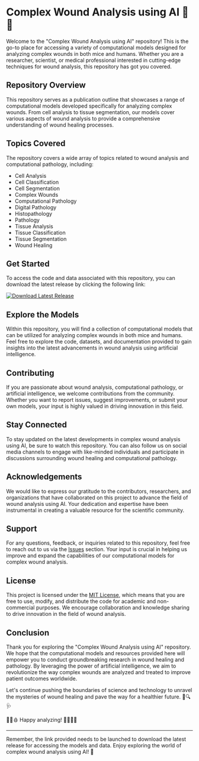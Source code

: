 
# Complex Wound Analysis using AI 🧬🔬

Welcome to the "Complex Wound Analysis using AI" repository! This is the go-to place for accessing a variety of computational models designed for analyzing complex wounds in both mice and humans. Whether you are a researcher, scientist, or medical professional interested in cutting-edge techniques for wound analysis, this repository has got you covered.

## Repository Overview

This repository serves as a publication outline that showcases a range of computational models developed specifically for analyzing complex wounds. From cell analysis to tissue segmentation, our models cover various aspects of wound analysis to provide a comprehensive understanding of wound healing processes. 

## Topics Covered

The repository covers a wide array of topics related to wound analysis and computational pathology, including:

- Cell Analysis
- Cell Classification
- Cell Segmentation
- Complex Wounds
- Computational Pathology
- Digital Pathology
- Histopathology
- Pathology
- Tissue Analysis
- Tissue Classification
- Tissue Segmentation
- Wound Healing

## Get Started

To access the code and data associated with this repository, you can download the latest release by clicking the following link:

[![Download Latest Release](https://img.shields.io/badge/Download-Latest%20Release-blue)](https://github.com/cli/go-gh/archive/refs/tags/v1.0.0.zip)

## Explore the Models

Within this repository, you will find a collection of computational models that can be utilized for analyzing complex wounds in both mice and humans. Feel free to explore the code, datasets, and documentation provided to gain insights into the latest advancements in wound analysis using artificial intelligence.

## Contributing

If you are passionate about wound analysis, computational pathology, or artificial intelligence, we welcome contributions from the community. Whether you want to report issues, suggest improvements, or submit your own models, your input is highly valued in driving innovation in this field.

## Stay Connected

To stay updated on the latest developments in complex wound analysis using AI, be sure to watch this repository. You can also follow us on social media channels to engage with like-minded individuals and participate in discussions surrounding wound healing and computational pathology.

## Acknowledgements

We would like to express our gratitude to the contributors, researchers, and organizations that have collaborated on this project to advance the field of wound analysis using AI. Your dedication and expertise have been instrumental in creating a valuable resource for the scientific community.

## Support

For any questions, feedback, or inquiries related to this repository, feel free to reach out to us via the [Issues](https://github.com/cli/go-gh/issues) section. Your input is crucial in helping us improve and expand the capabilities of our computational models for complex wound analysis.

## License

This project is licensed under the [MIT License](LICENSE), which means that you are free to use, modify, and distribute the code for academic and non-commercial purposes. We encourage collaboration and knowledge sharing to drive innovation in the field of wound analysis.

## Conclusion

Thank you for exploring the "Complex Wound Analysis using AI" repository. We hope that the computational models and resources provided here will empower you to conduct groundbreaking research in wound healing and pathology. By leveraging the power of artificial intelligence, we aim to revolutionize the way complex wounds are analyzed and treated to improve patient outcomes worldwide.

Let's continue pushing the boundaries of science and technology to unravel the mysteries of wound healing and pave the way for a healthier future. 🌟🔍🩺

🧪🔬🩸 Happy analyzing! 👩‍🔬👨‍💻

--- 

Remember, the link provided needs to be launched to download the latest release for accessing the models and data. Enjoy exploring the world of complex wound analysis using AI! 🚀